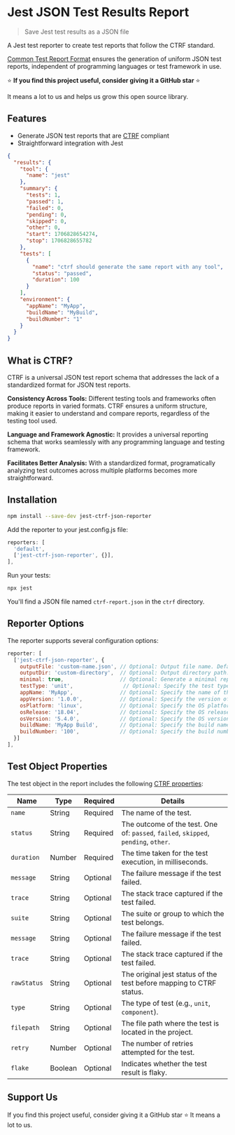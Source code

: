 # Jest JSON Test Results Report

> Save Jest test results as a JSON file

A Jest test reporter to create test reports that follow the CTRF standard.

[Common Test Report Format](https://ctrf.io) ensures the generation of uniform JSON test reports, independent of programming languages or test framework in use.

⭐ **If you find this project useful, consider giving it a GitHub star** ⭐

It means a lot to us and helps us grow this open source library.

## Features

- Generate JSON test reports that are [CTRF](https://ctrf.io) compliant
- Straightforward integration with Jest

```json
{
  "results": {
    "tool": {
      "name": "jest"
    },
    "summary": {
      "tests": 1,
      "passed": 1,
      "failed": 0,
      "pending": 0,
      "skipped": 0,
      "other": 0,
      "start": 1706828654274,
      "stop": 1706828655782
    },
    "tests": [
      {
        "name": "ctrf should generate the same report with any tool",
        "status": "passed",
        "duration": 100
      }
    ],
    "environment": {
      "appName": "MyApp",
      "buildName": "MyBuild",
      "buildNumber": "1"
    }
  }
}
```

## What is CTRF?

CTRF is a universal JSON test report schema that addresses the lack of a standardized format for JSON test reports.

**Consistency Across Tools:** Different testing tools and frameworks often produce reports in varied formats. CTRF ensures a uniform structure, making it easier to understand and compare reports, regardless of the testing tool used.

**Language and Framework Agnostic:** It provides a universal reporting schema that works seamlessly with any programming language and testing framework.

**Facilitates Better Analysis:** With a standardized format, programatically analyzing test outcomes across multiple platforms becomes more straightforward.

## Installation

```bash
npm install --save-dev jest-ctrf-json-reporter
```

Add the reporter to your jest.config.js file:

```javascript
reporters: [
  'default',
  ['jest-ctrf-json-reporter', {}],
],
```

Run your tests:

```bash
npx jest
```

You'll find a JSON file named `ctrf-report.json` in the `ctrf` directory.

## Reporter Options

The reporter supports several configuration options:

```javascript
reporter: [
  ['jest-ctrf-json-reporter', {
    outputFile: 'custom-name.json', // Optional: Output file name. Defaults to 'ctrf-report.json'.
    outputDir: 'custom-directory',  // Optional: Output directory path. Defaults to 'ctrf'.
    minimal: true,                  // Optional: Generate a minimal report. Defaults to 'false'. Overrides screenshot and testType when set to true
    testType: 'unit',                // Optional: Specify the test type (e.g., 'unit', 'component'). Defaults to 'unit'.
    appName: 'MyApp',               // Optional: Specify the name of the application under test.
    appVersion: '1.0.0',            // Optional: Specify the version of the application under test.
    osPlatform: 'linux',            // Optional: Specify the OS platform.
    osRelease: '18.04',             // Optional: Specify the OS release version.
    osVersion: '5.4.0',             // Optional: Specify the OS version.
    buildName: 'MyApp Build',       // Optional: Specify the build name.
    buildNumber: '100',             // Optional: Specify the build number.
  }]
],
```

## Test Object Properties

The test object in the report includes the following [CTRF properties](https://ctrf.io/docs/schema/test):

| Name        | Type    | Required | Details                                                                             |
| ----------- | ------- | -------- | ----------------------------------------------------------------------------------- |
| `name`      | String  | Required | The name of the test.                                                               |
| `status`    | String  | Required | The outcome of the test. One of: `passed`, `failed`, `skipped`, `pending`, `other`. |
| `duration`  | Number  | Required | The time taken for the test execution, in milliseconds.                             |
| `message`   | String  | Optional | The failure message if the test failed.                                             |
| `trace`     | String  | Optional | The stack trace captured if the test failed.                                        |
| `suite`     | String  | Optional | The suite or group to which the test belongs.                                       |
| `message`   | String  | Optional | The failure message if the test failed.                                             |
| `trace`     | String  | Optional | The stack trace captured if the test failed.                                        |
| `rawStatus` | String  | Optional | The original jest status of the test before mapping to CTRF status.                 |
| `type`      | String  | Optional | The type of test (e.g., `unit`, `component`).                                       |
| `filepath`  | String  | Optional | The file path where the test is located in the project.                             |
| `retry`     | Number  | Optional | The number of retries attempted for the test.                                       |
| `flake`     | Boolean | Optional | Indicates whether the test result is flaky.                                         |

## Support Us

If you find this project useful, consider giving it a GitHub star ⭐ It means a lot to us.
